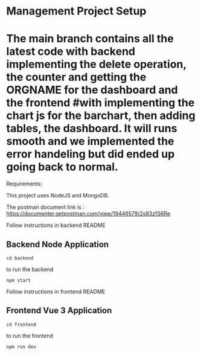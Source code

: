 # Management Project Setup

# The main branch contains all the latest code with backend implementing the delete operation, the counter and getting the ORGNAME for the dashboard and the frontend #with implementing the chart js for the barchart, then adding tables, the dashboard. It will runs smooth and we implemented the error handeling but did ended up going back to normal.

Requirements:

This project uses NodeJS and MongoDB.

The postman document link is : https://documenter.getpostman.com/view/19446579/2s83zfS6Re

Follow instructions in backend README

## Backend Node Application
```
cd backend
```
to run the backend 
```
npm start
```

Follow instructions in frontend README

## Frontend Vue 3 Application
```
cd frontend
```
to run the frontend 
```
npm run dev
```


